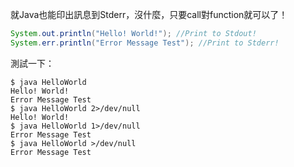 就Java也能印出訊息到Stderr，沒什麼，只要call對function就可以了！
```java
System.out.println("Hello! World!"); //Print to Stdout!
System.err.println("Error Message Test"); //Print to Stderr!
```

測試一下：
```shell
$ java HelloWorld
Hello! World!
Error Message Test
$ java HelloWorld 2>/dev/null
Hello! World!
$ java HelloWorld 1>/dev/null
Error Message Test
$ java HelloWorld >/dev/null
Error Message Test
```

